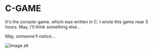 # C-GAME

It's the console-game, which was written in C. I wrote this game near 5 hours. May, I'll think something else...




May, someone'll notice...

![Image alt](https://github.com/sashascul/C-GAME/raw/master/image/photo.jpg)
